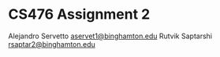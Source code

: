 # CS476 Assignment 2

Alejandro Servetto	aservet1@binghamton.edu
Rutvik Saptarshi	rsaptar2@binghamton.edu
